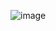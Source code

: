 ![image](https://user-images.githubusercontent.com/89120960/229265006-9efb5316-25b0-40a7-b24f-7fd9f59e29b6.png)

